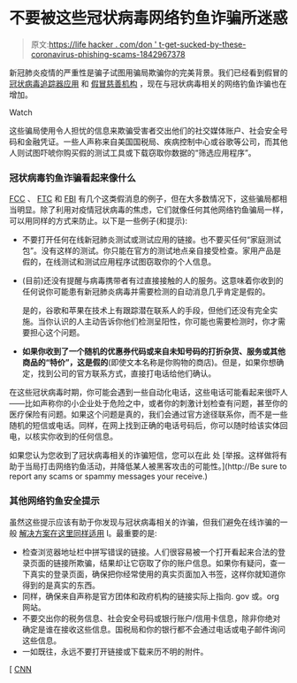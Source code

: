 # 不要被这些冠状病毒网络钓鱼诈骗所迷惑

> 原文:[https://life hacker . com/don ' t-get-sucked-by-these-coronavirus-phishing-scams-1842967378](https://lifehacker.com/dont-get-suckered-by-these-coronavirus-phishing-scams-1842967378)

新冠肺炎疫情的严重性是骗子试图用骗局欺骗你的完美背景。我们已经看到假冒的 [冠状病毒追踪器应用](https://lifehacker.com/these-bogus-coronavirus-trackers-could-infect-your-comp-1842293731) 和 [假冒慈善机构](https://lifehacker.com/how-to-avoid-coronavirus-scams-1842268661) ，现在与冠状病毒相关的网络钓鱼诈骗也在增加。

Watch

这些骗局使用令人担忧的信息来欺骗受害者交出他们的社交媒体账户、社会安全号码和金融凭证。一些人声称来自美国国税局、疾病控制中心或谷歌等公司，而其他人则试图吓唬你购买假的测试工具或下载窃取你数据的“筛选应用程序”。

### 冠状病毒钓鱼诈骗看起来像什么

[FCC](https://www.fcc.gov/covid-scams) 、 [FTC](https://www.consumer.ftc.gov/features/coronavirus-scams-what-ftc-doing) 和 [FBI](https://www.ic3.gov/media/2020/200320.aspx) 有几个这类假消息的例子，但在大多数情况下，这些骗局都相当明显。除了利用对疫情冠状病毒的焦虑，它们就像任何其他网络钓鱼骗局一样，可以用同样的方式来防止。以下是一些例子(和提示):

*   不要打开任何在线新冠肺炎测试或测试应用的链接。也不要买任何“家庭测试包”。没有这样的测试。你只能在官方的测试地点亲自接受检查。家用产品是假的，在线测试和测试应用程序试图窃取你的个人信息。
*   (目前)还没有提醒与病毒携带者有过直接接触的人的服务。这意味着你收到的任何说你可能患有新冠肺炎病毒并需要检测的自动消息几乎肯定是假的。

    是的，谷歌和苹果在技术上有跟踪潜在联系人的手段，但他们还没有完全实施。当你认识的人主动告诉你他们检测呈阳性，你可能也需要检测时，你才需要担心这个问题。
*   **如果你收到了一个随机的优惠券代码或来自未知号码的打折杂货、服务或其他商品的“特价”，这是假的**(即使文本名称是你购物的商店)。但是，如果你想确定，找到公司的官方联系方式，直接打电话给他们确认。

在这些冠状病毒时期，你可能会遇到一些自动化电话，这些电话可能看起来很吓人——比如声称你的小企业处于危险之中，或者你的刺激计划检查有问题，甚至你的医疗保险有问题。如果这个问题是真的，我们会通过官方途径联系你，而不是一些随机的短信或电话。同样，在网上找到正确的电话号码后，你可以随时给该实体回电，以核实你收到的任何信息。

如果您认为您收到了冠状病毒相关的诈骗短信，您可以在此 处 [举报。这样做将有助于当局打击网络钓鱼活动，并降低某人被黑客攻击的可能性。](http://Be sure to report any scams or spammy messages your receive.)

### 其他网络钓鱼安全提示

虽然这些提示应该有助于你发现与冠状病毒相关的诈骗，但我们避免在线诈骗的一般 [解决方案在这里同样适用](https://lifehacker.com/the-complete-guide-to-avoiding-online-scams-for-your-l-5420356) l。最重要的是:

*   检查浏览器地址栏中拼写错误的链接。人们很容易被一个打开看起来合法的登录页面的链接所欺骗，结果却让它窃取了你的账户信息。如果你有疑问，查一下真实的登录页面，确保把你经常使用的真实页面加入书签，这样你就知道你得到的是真实的东西。
*   同样，确保来自声称是官方团体和政府机构的链接实际上指向. gov 或。org 网站。
*   不要交出你的税务信息、社会安全号码或银行账户/信用卡信息，除非你绝对确定是谁在接收这些信息。国税局和你的银行都不会通过电话或电子邮件询问这些信息。
*   一如既往，永远不要打开链接或下载来历不明的附件。

[ [CNN](https://www.cnn.com/2020/04/19/us/coronavirus-text-message-scam-trnd/index.html)